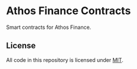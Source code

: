 # Athos Finance Contracts

Smart contracts for Athos Finance.

## License

All code in this repository is licensed under [MIT](./LICENSE).
